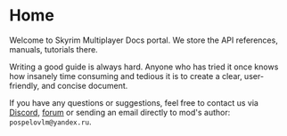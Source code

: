 # Home

Welcome to Skyrim Multiplayer Docs portal. We store the API references, manuals, tutorials there.

Writing a good guide is always hard. Anyone who has tried it once knows how insanely time consuming and tedious it is to create a clear, user-friendly, and concise document.

If you have any questions or suggestions, feel free to contact us via [Discord](https://discord.gg/pdBDvYkJVE), [forum](https://forum.skymp.io) or sending an email directly to mod's author: `pospelovlm@yandex.ru`.
